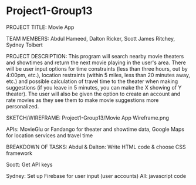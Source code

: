 # Project1-Group13
PROJECT TITLE: Movie App

TEAM MEMBERS: Abdul Hameed, Dalton Ricker, Scott James Ritchey, Sydney Tolbert

PROJECT DESCRIPTION: This program will search nearby movie theaters and showtimes and return the next movie playing in the user's area. There will be user input options for time constraints (less than three hours, out by 4:00pm, etc.), location restraints (within 5 miles, less than 20 minutes away, etc.) and possible calculation of travel time to the theater when making suggestions (if you leave in 5 minutes, you can make the X showing of Y theater). The user will also be given the option to create an account and rate movies as they see them to make movie suggestions more personalized.

SKETCH/WIREFRAME: Project1-Group13/Movie App Wireframe.png

APIs: MovieGlu or Fandango for theater and showtime data, Google Maps for location services and travel time

BREAKDOWN OF TASKS: 
Abdul & Dalton: Write HTML code & choose CSS framework

Scott: Get API keys

Sydney: Set up Firebase for user input (user accounts)
All: javascript code
